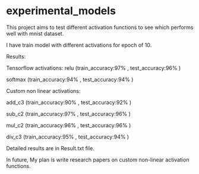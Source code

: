 # experimental_models

This project aims to test different activation functions to see which performs well with mnist dataset.

I have train model with different activations for epoch of 10.

Results:


Tensorflow activations: 
relu (train_accuracy:97% , test_accuracy:96% )

softmax (train_accuracy:94% , test_accuracy:94% )

Custom non linear activations:

add_c3 (train_accuracy:90% , test_accuracy:92% )

sub_c2 (train_accuracy:97% , test_accuracy:96% )

mul_c2 (train_accuracy:96% , test_accuracy:96% )

div_c3 (train_accuracy:95% , test_accuracy:94% )


Detailed results are in Result.txt file.

In future, 
My plan is write research papers on custom non-linear activation functions.

